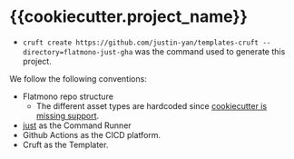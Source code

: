 # {{cookiecutter.project_name}}

- `cruft create https://github.com/justin-yan/templates-cruft --directory=flatmono-just-gha` was the command used to generate this project.

We follow the following conventions:

- Flatmono repo structure
    - The different asset types are hardcoded since [cookiecutter is missing support](https://github.com/cookiecutter/cookiecutter/issues/474).
- [just](https://just.systems/) as the Command Runner
- Github Actions as the CICD platform.
- Cruft as the Templater.
